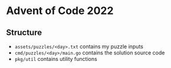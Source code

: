 # Advent of Code 2022

## Structure

- `assets/puzzles/<day>.txt` contains my puzzle inputs
- `cmd/puzzles/<day>/main.go` contains the solution source code
- `pkg/util` contains utility functions
